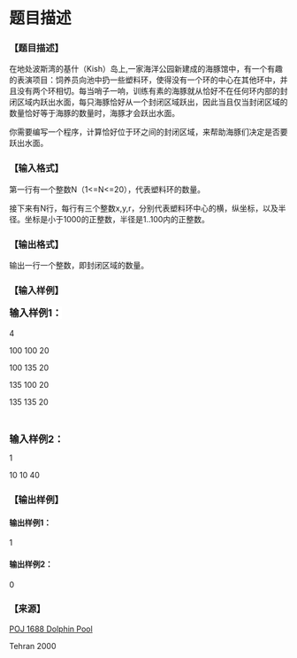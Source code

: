 # 题目描述


<h3>
【题目描述】
</h3>
<p>
在地处波斯湾的基什（Kish）岛上,一家海洋公园新建成的海豚馆中，有一个有趣的表演项目：饲养员向池中扔一些塑料环，使得没有一个环的中心在其他环中，并且没有两个环相切。每当哨子一响，训练有素的海豚就从恰好不在任何环内部的封闭区域内跃出水面，每只海豚恰好从一个封闭区域跃出，因此当且仅当封闭区域的数量恰好等于海豚的数量时，海豚才会跃出水面。
</p>
<p>
你需要编写一个程序，计算恰好位于环之间的封闭区域，来帮助海豚们决定是否要跃出水面。
</p>
<h3>
【输入格式】
</h3>
<p>
第一行有一个整数N（1&lt;=N&lt;=20），代表塑料环的数量。
</p>
<p>
接下来有N行，每行有三个整数x,y,r，分别代表塑料环中心的横，纵坐标，以及半径。坐标是小于1000的正整数，半径是1..100内的正整数。
</p>
<h3>
【输出格式】
</h3>
<p>
输出一行一个整数，即封闭区域的数量。
</p>
<h3>
【输入样例】
</h3>
<h4>
<span style="color:inherit;font-family:inherit;font-size:17.5px;line-height:20px;background-color:white;">输入样例1：</span> 
</h4>
<p>
4
</p>
<p>
100 100 20
</p>
<p>
100 135 20
</p>
<p>
135 100 20
</p>
<p>
135 135 20
</p>
<p>
<br/>
</p>
<p>
<span style="color:inherit;font-family:inherit;font-size:17.5px;font-weight:bold;">输入样例2：</span> 
</p>
<p>
1
</p>
<p>
10 10 40
</p>
<h3>
【输出样例】
</h3>
<h4>
输出样例1：
</h4>
<p>
1
</p>
<h4>
输出样例2：
</h4>
<p>
0
</p>
<h3>
【来源】
</h3>
<p>
<a href="http://poj.org/problem?id=1688" target="_blank">POJ 1688 Dolphin Pool</a> 
</p>
<p>
Tehran 2000
</p>
